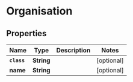

# Organisation


## Properties

Name | Type | Description | Notes
------------ | ------------- | ------------- | -------------
**`class`** | **String** |  |  [optional]
**name** | **String** |  |  [optional]




